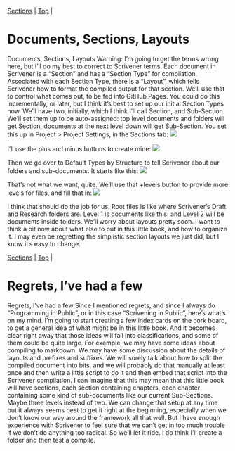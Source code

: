 [Sections](04.html) | [Top](index.html) | 

# Documents, Sections, Layouts #

Documents, Sections, Layouts
Warning: I’m going to get the terms wrong here, but I’ll do my best to correct to Scrivener terms.
Each document in Scrivener is a “Section” and has a “Section Type” for compilation. Associated with each Section Type, there is a “Layout”, which tells Scrivener how to format the compiled output for that section. We’ll use that to control what comes out, to be fed into GitHub Pages.
You could do this incrementally, or later, but I think it’s best to set up our initial Section Types now. We’ll have two, initially, which I think I’ll call Section, and Sub-Section. We’ll set them up to be auto-assigned: top level documents and folders will get Section, documents at the next level down will get Sub-Section.
You set this up in Project > Project Settings, in the Sections tab:
![][ScreenShot2018-06-15at43151AM]

I’ll use the plus and minus buttons to create mine:
![][ScreenShot2018-06-15at43300AM]

Then we go over to Default Types by Structure to tell Scrivener about our folders and sub-documents. It starts like this:
![][ScreenShot2018-06-15at43419AM]

That’s not what we want, quite. We’ll use that +levels button to provide more levels for files, and fill that in:
![][ScreenShot2018-06-15at43550AM]

I think that should do the job for us. Root files is like where Scrivener’s Draft and Research folders are. Level 1 is documents like this, and Level 2 will be documents inside folders.
We’ll worry about layouts pretty soon. I want to think a bit now about what else to put in this little book, and how to organize it. I may even be regretting the simplistic section layouts we just did, but I know it’s easy to change.




[Sections](04.html) | [Top](index.html) | 


# Regrets, I’ve had a few #

Regrets, I’ve had a few
Since I mentioned regrets, and since I always do “Programming in Public”, or in this case “Scrivening in Public”, here’s what’s on my mind. I’m going to start creating a few index cards on the cork board, to get a general idea of what might be in this little book. And it becomes clear right away that those ideas will fall into classifications, and some of them could be quite large.
For example, we may have some ideas about compiling to markdown. We may have some discussion about the details of layouts and prefixes and suffixes. We will surely talk about how to split the compiled document into bits, and we will probably do that manually at least once and then write a little script to do it and then embed that script into the Scrivener compilation.
I can imagine that this may mean that this little book will have sections, each section containing chapters, each chapter containing some kind of sub-documents like our current Sub-Sections. Maybe three levels instead of two.
We can change that setup at any time but it always seems best to get it right at the beginning, especially when we don’t know our way around the framework all that well. But I have enough experience with Scrivener to feel sure that we can’t get in too much trouble if we don’t do anything too radical. So we’ll let it ride. I do think I’ll create a folder and then test a compile.




[ScreenShot2018-06-15at35655AM]: ScreenShot2018-06-15at35655AM.png

[ScreenShot2018-06-15at35933AM]: ScreenShot2018-06-15at35933AM.png

[ScreenShot2018-06-15at41513AM]: ScreenShot2018-06-15at41513AM.png

[ScreenShot2018-06-15at43151AM]: ScreenShot2018-06-15at43151AM.png

[ScreenShot2018-06-15at43300AM]: ScreenShot2018-06-15at43300AM.png

[ScreenShot2018-06-15at43419AM]: ScreenShot2018-06-15at43419AM.png

[ScreenShot2018-06-15at43550AM]: ScreenShot2018-06-15at43550AM.png

